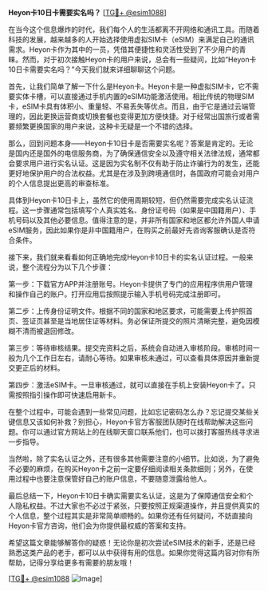 **Heyon卡10日卡需要实名吗？** [[TG💪+ @esim1088](https://t.me/s/esim1088)]

在当今这个信息爆炸的时代，我们每个人的生活都离不开网络和通讯工具。而随着科技的发展，越来越多的人开始选择使用虚拟SIM卡（eSIM）来满足自己的通讯需求。Heyon卡作为其中的一员，凭借其便捷性和灵活性受到了不少用户的青睐。然而，对于初次接触Heyon卡的用户来说，总会有一些疑问，比如“Heyon卡10日卡需要实名吗？”今天我们就来详细聊聊这个问题。

首先，让我们简单了解一下什么是Heyon卡。Heyon卡是一种虚拟SIM卡，它不需要实体卡槽，可以直接通过手机内置的eSIM功能激活使用。相比传统的物理SIM卡，eSIM卡具有体积小、重量轻、不易丢失等优点。而且，由于它是通过云端管理的，因此更换运营商或切换套餐也变得更加方便快捷。对于经常出国旅行或者需要频繁更换国家的用户来说，这种卡无疑是一个不错的选择。

那么，回到问题本身——Heyon卡10日卡是否需要实名呢？答案是肯定的。无论是国内还是国外的电信服务商，为了确保通信安全以及遵守相关法律法规，通常都会要求用户进行实名认证。这是因为实名制不仅有助于防止诈骗行为的发生，还能更好地保护用户的合法权益。尤其是在涉及到跨境通信时，各国政府可能会对用户的个人信息提出更高的审查标准。

具体到Heyon卡10日卡上，虽然它的使用周期较短，但仍然需要完成实名认证流程。这一步骤通常包括填写个人真实姓名、身份证号码（如果是中国籍用户）、手机号码以及其他必要信息。值得注意的是，并非所有国家和地区都允许外国人申请eSIM服务，因此如果你是非中国籍用户，在购买之前最好先咨询客服确认是否符合条件。

接下来，我们就来看看如何正确地完成Heyon卡10日卡的实名认证过程。一般来说，整个流程分为以下几个步骤：

第一步：下载官方APP并注册账号。Heyon卡提供了专门的应用程序供用户管理和操作自己的账户。打开应用后按照提示输入手机号码完成注册即可。

第二步：上传身份证明文件。根据不同的国家和地区要求，可能需要上传护照首页、签证页甚至是当地居住证等材料。务必保证所提交的照片清晰完整，避免因模糊不清而被退回修改。

第三步：等待审核结果。提交完资料之后，系统会自动进入审核阶段。审核时间一般为几个工作日左右，请耐心等待。如果审核未通过，可以查看具体原因并重新提交更正后的材料。

第四步：激活eSIM卡。一旦审核通过，就可以直接在手机上安装Heyon卡了。只需按照指引操作即可快速启用新卡。

在整个过程中，可能会遇到一些常见问题，比如忘记密码怎么办？忘记提交某些关键信息又该如何补救？别担心，Heyon卡官方客服团队随时在线帮助解决这些问题。你可以通过官方网站上的在线聊天窗口联系他们，也可以拨打客服热线寻求进一步指导。

当然啦，除了实名认证之外，还有很多其他需要注意的小细节。比如说，为了避免不必要的麻烦，在购买Heyon卡之前一定要仔细阅读相关条款细则；另外，在使用过程中也要注意保管好自己的账户信息，不要随意泄露给他人。

最后总结一下，Heyon卡10日卡确实需要实名认证，这是为了保障通信安全和个人隐私权益。不过大家也不必过于紧张，只要按照正规渠道操作，并且提供真实的个人信息，整个过程其实是非常简单顺畅的。如果你还有任何疑问，不妨直接向Heyon卡官方咨询，他们会为你提供最权威的答案和支持。

希望这篇文章能够解答你的疑惑！无论你是初次尝试eSIM技术的新手，还是已经熟悉这类产品的老手，都可以从中获得有用的信息。如果你觉得这篇内容对你有所帮助，记得分享给更多有需要的朋友哦！

[[TG💪+ @esim1088](https://t.me/s/esim1088) ![Image](https://i.postimg.cc/4NQfJmqS/Snipaste-2025-05-13-00-14-12.png)]